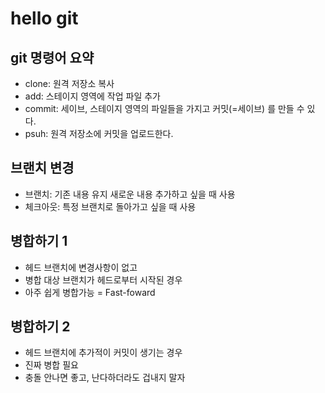 # hello git

## git 명령어 요약

- clone: 원격 저장소 복사
- add: 스테이지 영역에 작업 파일 추가
- commit: 세이브, 스테이지 영역의 파일들을 가지고 커밋(=세이브) 를 만들 수 있다.
- psuh: 원격 저장소에 커밋을 업로드한다.

## 브랜치 변경

- 브랜치: 기존 내용 유지 새로운 내용 추가하고 싶을 때 사용
- 체크아웃: 특정 브랜치로 돌아가고 싶을 때 사용

## 병합하기 1 

- 헤드 브랜치에 변경사항이 없고
- 병합 대상 브랜치가 헤드로부터 시작된 경우
- 아주 쉽게 병합가능 = Fast-foward

## 병합하기 2

- 헤드 브랜치에 추가적이 커밋이 생기는 경우
- 진짜 병합 필요
- 충돌 안나면 좋고, 난다하더라도 겁내지 말자